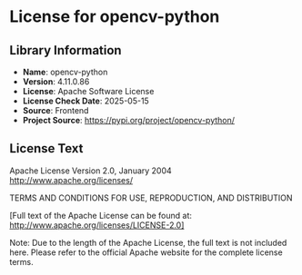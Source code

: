 # License for opencv-python

## Library Information
- **Name**: opencv-python
- **Version**: 4.11.0.86
- **License**: Apache Software License
- **License Check Date**: 2025-05-15
- **Source**: Frontend
- **Project Source**: https://pypi.org/project/opencv-python/

## License Text
Apache License
Version 2.0, January 2004
http://www.apache.org/licenses/

TERMS AND CONDITIONS FOR USE, REPRODUCTION, AND DISTRIBUTION

[Full text of the Apache License can be found at: http://www.apache.org/licenses/LICENSE-2.0]

Note: Due to the length of the Apache License, the full text is not included here. Please refer to the official Apache website for the complete license terms.
